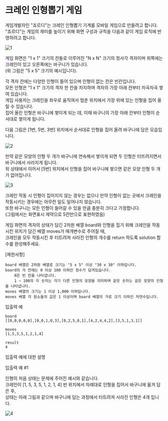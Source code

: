 크레인 인형뽑기 게임 
==========

게임개발자인 "죠르디"는 크레인 인형뽑기 기계를 모바일 게임으로 만들려고 합니다.  
"죠르디"는 게임의 재미를 높이기 위해 화면 구성과 규칙을 다음과 같이 게임 로직에 반영하려고 합니다.  

![1](https://user-images.githubusercontent.com/73854324/113550336-dd929d00-962d-11eb-8005-f9c49991452d.png)

게임 화면은 "1 x 1" 크기의 칸들로 이루어진 "N x N" 크기의 정사각 격자이며 위쪽에는 크레인이 있고 오른쪽에는 바구니가 있습니다.  
(위 그림은 "5 x 5" 크기의 예시입니다).   
  
각 격자 칸에는 다양한 인형이 들어 있으며 인형이 없는 칸은 빈칸입니다.    
모든 인형은 "1 x 1" 크기의 격자 한 칸을 차지하며 격자의 가장 아래 칸부터 차곡차곡 쌓여 있습니다.  
게임 사용자는 크레인을 좌우로 움직여서 멈춘 위치에서 가장 위에 있는 인형을 집어 올릴 수 있습니다.  
집어 올린 인형은 바구니에 쌓이게 되는 데, 이때 바구니의 가장 아래 칸부터 인형이 순서대로 쌓이게 됩니다.  
  
다음 그림은 [1번, 5번, 3번] 위치에서 순서대로 인형을 집어 올려 바구니에 담은 모습입니다.  
  
![2](https://user-images.githubusercontent.com/73854324/113550331-dc617000-962d-11eb-99b4-89537668780b.png)  
  
만약 같은 모양의 인형 두 개가 바구니에 연속해서 쌓이게 되면 두 인형은 터뜨려지면서 바구니에서 사라지게 됩니다.  
위 상태에서 이어서 [5번] 위치에서 인형을 집어 바구니에 쌓으면 같은 모양 인형 두 개가 없어집니다.  
  
![3](https://user-images.githubusercontent.com/73854324/113550333-dcfa0680-962d-11eb-82cd-439ab4cbbb80.gif)  
  
크레인 작동 시 인형이 집어지지 않는 경우는 없으나 만약 인형이 없는 곳에서 크레인을 작동시키는 경우에는 아무런 일도 일어나지 않습니다.  
또한 바구니는 모든 인형이 들어갈 수 있을 만큼 충분히 크다고 가정합니다.  
(그림에서는 화면표시 제약으로 5칸만으로 표현하였음)  
  
게임 화면의 격자의 상태가 담긴 2차원 배열 board와 인형을 집기 위해 크레인을 작동시킨 위치가 담긴 배열 moves가 매개변수로 주어질 때,    
크레인을 모두 작동시킨 후 터트려져 사라진 인형의 개수를 return 하도록 solution 함수를 완성해주세요.     
     
[제한사항]     
  
    board 배열은 2차원 배열로 크기는 "5 x 5" 이상 "30 x 30" 이하입니다.  
    board의 각 칸에는 0 이상 100 이하인 정수가 담겨있습니다.  
        0은 빈 칸을 나타냅니다.  
        1 ~ 100의 각 숫자는 각기 다른 인형의 모양을 의미하며 같은 숫자는 같은 모양의 인형을 나타냅니다.  
    moves 배열의 크기는 1 이상 1,000 이하입니다.  
    moves 배열 각 원소들의 값은 1 이상이며 board 배열의 가로 크기 이하인 자연수입니다.  
  
  
입출력 예 
```
board     
[[0,0,0,0,0],[0,0,1,0,3],[0,2,5,0,1],[4,2,4,4,2],[3,5,1,3,1]]   
   
moves   
[1,5,3,5,1,2,1,4]   
   
result   
4   
```
입출력 예에 대한 설명   
   
입출력 예 #1   
   
인형의 처음 상태는 문제에 주어진 예시와 같습니다.   
크레인이 [1, 5, 3, 5, 1, 2, 1, 4] 번 위치에서 차례대로 인형을 집어서 바구니에 옮겨 담은 후,   
상태는 아래 그림과 같으며 바구니에 담는 과정에서 터트려져 사라진 인형은 4개 입니다.   

![4](https://user-images.githubusercontent.com/73854324/113550335-dd929d00-962d-11eb-996f-1985c76eb2d3.jpg)

